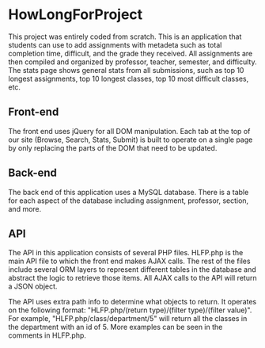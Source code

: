 # HowLongForProject
This project was entirely coded from scratch.
This is an application that students can use to add assignments with metadeta such as total completion time, difficult, and the grade they received. All assignments are then compiled and organized by professor, teacher, semester, and difficulty. The stats page shows general stats from all submissions, such as top 10 longest assignments, top 10 longest classes, top 10 most difficult classes, etc.

## Front-end
The front end uses jQuery for all DOM manipulation. Each tab at the top of our site (Browse, Search, Stats, Submit) is built to operate on a single page by only replacing the parts of the DOM that need to be updated.

## Back-end
The back end of this application uses a MySQL database. There is a table for each aspect of the database including assignment, professor, section, and more.

## API
The API in this application consists of several PHP files. HLFP.php is the main API file to which the front end makes AJAX calls. The rest of the files include several ORM layers to represent different tables in the database and abstract the logic to retrieve those items. All AJAX calls to the API will return a JSON object.

The API uses extra path info to determine what objects to return. It operates on the following format: "HLFP.php/(return type)/(filter type)/(filter value)". For example, "HLFP.php/class/department/5" will return all the classes in the department with an id of 5. More examples can be seen in the comments in HLFP.php.
